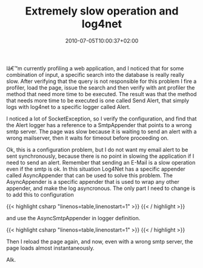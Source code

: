 ﻿---
title: "Extremely slow operation and log4net"
description: ""
date: 2010-07-05T10:00:37+02:00
draft: false
tags: [log4net]
categories: [Tools and library]
---
Iâ€™m currently profiling a web application, and I noticed that for some combination of input, a specific search into the database is really really slow. After verifying that the query is not responsible for this problem I fire a profiler, load the page, issue the search and then verify with ant profiler the method that need more time to be executed. The result was that the method that needs more time to be executed is one called Send Alert, that simply logs with log4net to a specific logger called Alert.

I noticed a lot of SocketException, so I verify the configuration, and find that the Alert logger has a reference to a SmtpAppender that points to a wrong smtp server. The page was slow because it is waiting to send an alert with a wrong mailserver, then it waits for timeout before proceeding on.

Ok, this is a configuration problem, but I do not want my email alert to be sent synchronously, because there is no point in slowing the application if I need to send an alert. Remember that sending an E-Mail is a slow operation even if the smtp is ok. In this situation Log4Net has a specific appender called AsyncAppender that can be used to solve this problem. The AsyncAppender is a specific appender that is used to wrap any other appender, and make the log asyncronous. The only part I need to change is to add this to configuration

{{< highlight csharp "linenos=table,linenostart=1" >}}
<appender name="AsyncSmtpAppender"
type="SampleAppendersApp.Appender.AsyncAppender,SampleAppendersApp">
<appender-ref ref="SmtpAppender" />
</appender>
{{< / highlight >}}

and use the AsyncSmtpAppender in logger definition.

{{< highlight csharp "linenos=table,linenostart=1" >}}
<logger name="Alerter" additivity="false">
<level value="WARN" />
<appender-ref ref="AsyncSmtpAppender" />
</logger>
{{< / highlight >}}

Then I reload the page again, and now, even with a wrong smtp server, the page loads almost instantaneously.

Alk.
